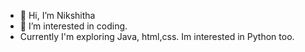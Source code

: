 - 👋 Hi, I’m Nikshitha
- 👀 I’m interested in coding. 
- Currently I'm exploring Java, html,css. Im interested in Python too.


<!---
Nikshitha-Steffi/Nikshitha-Steffi is a ✨ special ✨ repository because its `README.md` (this file) appears on your GitHub profile.
You can click the Preview link to take a look at your changes.
--->
